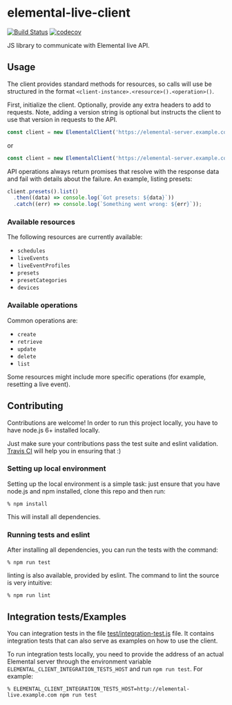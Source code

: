 # elemental-live-client

[![Build Status](https://travis-ci.org/nytimes/elemental-live-client.svg?branch=master)](https://travis-ci.org/nytimes/elemental-live-client)
[![codecov](https://codecov.io/gh/nytimes/elemental-live-client/branch/master/graph/badge.svg)](https://codecov.io/gh/nytimes/elemental-live-client)

JS library to communicate with Elemental live API.

## Usage

The client provides standard methods for resources, so calls will use be
structured in the format ``<client-instance>.<resource>().<operation>()``.

First, initialize the client. Optionally, provide any extra headers to add to
requests. Note, adding a version string is optional but instructs the client
to use that version in requests to the API.

```javascript
const client = new ElementalClient('https://elemental-server.example.com');
```

or

```javascript
const client = new ElementalClient('https://elemental-server.example.com', { 'X-API-Key': 'anApiKey' },'v2.15.3.0');
```

API operations always return promises that resolve with the response data and
fail with details about the failure. An example, listing presets:

```javascript
client.presets().list()
  .then((data) => console.log(`Got presets: ${data}`))
  .catch((err) => console.log(`Something went wrong: ${err}`));
```

### Available resources

The following resources are currently available:

* ``schedules``
* ``liveEvents``
* ``liveEventProfiles``
* ``presets``
* ``presetCategories``
* ``devices``

### Available operations

Common operations are:

* ``create``
* ``retrieve``
* ``update``
* ``delete``
* ``list``

Some resources might include more specific operations (for example, resetting a
live event).

## Contributing

Contributions are welcome! In order to run this project locally, you have to
have node.js 6+ installed locally.

Just make sure your contributions pass the test suite and eslint validation.
[Travis CI](https://travis-ci.org/NYTimes/elemental-live-client/) will help you
in ensuring that :)

### Setting up local environment

Setting up the local environment is a simple task: just ensure that you have
node.js and npm installed, clone this repo and then run:

```
% npm install
```

This will install all dependencies.

### Running tests and eslint

After installing all dependencies, you can run the tests with the command:

```
% npm run test
```

linting is also available, provided by eslint. The command to lint the source
is very intuitive:

```
% npm run lint
```

## Integration tests/Examples

You can integration tests in the file
[test/integration-test.js](https://github.com/NYTimes/elemental-live-client/blob/master/test/integration-test.js)
file. It contains integration tests that can also serve as examples on how to
use the client.

To run integration tests locally, you need to provide the address of an actual
Elemental server through the environment variable
``ELEMENTAL_CLIENT_INTEGRATION_TESTS_HOST`` and run ``npm run test``. For example:

```
% ELEMENTAL_CLIENT_INTEGRATION_TESTS_HOST=http://elemental-live.example.com npm run test
```

